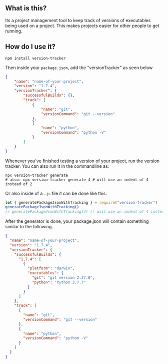 ## What is this?

Its a project management tool to keep track of versions of executables being used on a project. This makes projects easier for other people to get running.


## How do I use it?

`npm install version-tracker`

Then inside your `package.json`, add the "versionTracker" as seen below
```json
{
    "name": "name-of-your-project",
    "version": "1.7.4",
    "versionTracker": {
        "successfulBuilds": {},
        "track": [
            {
                "name": "git",
                "versionCommand": "git --version"
            },
            {
                "name": "python",
                "versionCommand": "python -V"
            }
        ]
    }
}
```

Whenever you've finished testing a version of your project, run the version tracker.
You can also run it in the commandline as:
```
npx version-tracker generate
# also: npx version-tracker generate 4 # will use an indent of 4 instead of 2
```
Or also inside of a `.js` file it can be done like this:
```js
let { generatePackageJsonWithTracking } = require("version-tracker")
generatePackageJsonWithTracking()
// generatePackageJsonWithTracking(4) // will use an indent of 4 instead of 2
```

After the generator is done, your package.json will contain something similar to the following.
```json
{
  "name": "name-of-your-project",
  "version": "1.7.4",
  "versionTracker": {
    "successfulBuilds": {
      "1.7.4": [
        {
          "platform": "darwin",
          "executables": {
            "git": "git version 2.27.0",
            "python": "Python 3.7.7"
          }
        }
      ]
    },
    "track": [
      {
        "name": "git",
        "versionCommand": "git --version"
      },
      {
        "name": "python",
        "versionCommand": "python -V"
      }
    ]
  }
}
```
